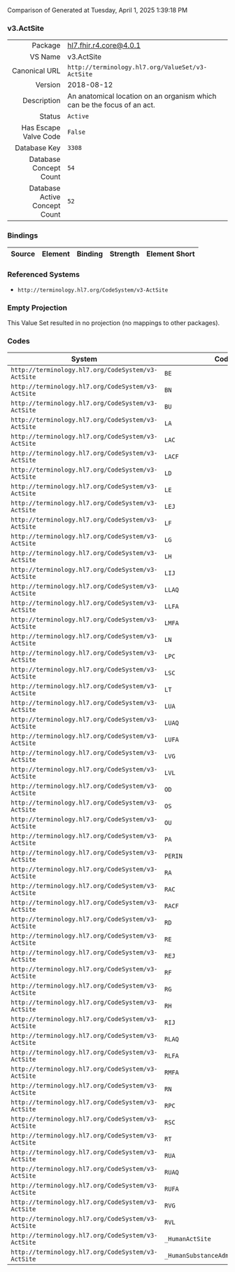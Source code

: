 Comparison of 
Generated at Tuesday, April 1, 2025 1:39:18 PM

### v3.ActSite

|      |     |
| ---: | --- |
| Package | hl7.fhir.r4.core@4.0.1 |
| VS Name | v3.ActSite |
| Canonical URL | `http://terminology.hl7.org/ValueSet/v3-ActSite` |
| Version | 2018-08-12 |
| Description | An anatomical location on an organism which can be the focus of an act. |
| Status | `Active` |
| Has Escape Valve Code | `False` |
| Database Key | `3308` |
| Database Concept Count | `54` |
| Database Active Concept Count | `52` |
### Bindings

| Source | Element | Binding | Strength | Element Short |
| ------ | ------- | ------- | -------- | ------------- |

### Referenced Systems

* `http://terminology.hl7.org/CodeSystem/v3-ActSite`
### Empty Projection

This Value Set resulted in no projection (no mappings to other packages).

### Codes

| System | Code | Display |
| ------ | ---- | ------- |
| `http://terminology.hl7.org/CodeSystem/v3-ActSite` | `BE` | bilateral ears |
| `http://terminology.hl7.org/CodeSystem/v3-ActSite` | `BN` | bilateral nares |
| `http://terminology.hl7.org/CodeSystem/v3-ActSite` | `BU` | buttock |
| `http://terminology.hl7.org/CodeSystem/v3-ActSite` | `LA` | left arm |
| `http://terminology.hl7.org/CodeSystem/v3-ActSite` | `LAC` | left anterior chest |
| `http://terminology.hl7.org/CodeSystem/v3-ActSite` | `LACF` | left antecubital fossa |
| `http://terminology.hl7.org/CodeSystem/v3-ActSite` | `LD` | left deltoid |
| `http://terminology.hl7.org/CodeSystem/v3-ActSite` | `LE` | left ear |
| `http://terminology.hl7.org/CodeSystem/v3-ActSite` | `LEJ` | left external jugular |
| `http://terminology.hl7.org/CodeSystem/v3-ActSite` | `LF` | left foot |
| `http://terminology.hl7.org/CodeSystem/v3-ActSite` | `LG` | left gluteus medius |
| `http://terminology.hl7.org/CodeSystem/v3-ActSite` | `LH` | left hand |
| `http://terminology.hl7.org/CodeSystem/v3-ActSite` | `LIJ` | left internal jugular |
| `http://terminology.hl7.org/CodeSystem/v3-ActSite` | `LLAQ` | left lower abd quadrant |
| `http://terminology.hl7.org/CodeSystem/v3-ActSite` | `LLFA` | left lower forearm |
| `http://terminology.hl7.org/CodeSystem/v3-ActSite` | `LMFA` | left mid forearm |
| `http://terminology.hl7.org/CodeSystem/v3-ActSite` | `LN` | left naris |
| `http://terminology.hl7.org/CodeSystem/v3-ActSite` | `LPC` | left posterior chest |
| `http://terminology.hl7.org/CodeSystem/v3-ActSite` | `LSC` | left subclavian |
| `http://terminology.hl7.org/CodeSystem/v3-ActSite` | `LT` | left thigh |
| `http://terminology.hl7.org/CodeSystem/v3-ActSite` | `LUA` | left upper arm |
| `http://terminology.hl7.org/CodeSystem/v3-ActSite` | `LUAQ` | left upper abd quadrant |
| `http://terminology.hl7.org/CodeSystem/v3-ActSite` | `LUFA` | left upper forearm |
| `http://terminology.hl7.org/CodeSystem/v3-ActSite` | `LVG` | left ventragluteal |
| `http://terminology.hl7.org/CodeSystem/v3-ActSite` | `LVL` | left vastus lateralis |
| `http://terminology.hl7.org/CodeSystem/v3-ActSite` | `OD` | right eye |
| `http://terminology.hl7.org/CodeSystem/v3-ActSite` | `OS` | left eye |
| `http://terminology.hl7.org/CodeSystem/v3-ActSite` | `OU` | bilateral eyes |
| `http://terminology.hl7.org/CodeSystem/v3-ActSite` | `PA` | perianal |
| `http://terminology.hl7.org/CodeSystem/v3-ActSite` | `PERIN` | perineal |
| `http://terminology.hl7.org/CodeSystem/v3-ActSite` | `RA` | right arm |
| `http://terminology.hl7.org/CodeSystem/v3-ActSite` | `RAC` | right anterior chest |
| `http://terminology.hl7.org/CodeSystem/v3-ActSite` | `RACF` | right antecubital fossa |
| `http://terminology.hl7.org/CodeSystem/v3-ActSite` | `RD` | right deltoid |
| `http://terminology.hl7.org/CodeSystem/v3-ActSite` | `RE` | right ear |
| `http://terminology.hl7.org/CodeSystem/v3-ActSite` | `REJ` | right external jugular |
| `http://terminology.hl7.org/CodeSystem/v3-ActSite` | `RF` | right foot |
| `http://terminology.hl7.org/CodeSystem/v3-ActSite` | `RG` | right gluteus medius |
| `http://terminology.hl7.org/CodeSystem/v3-ActSite` | `RH` | right hand |
| `http://terminology.hl7.org/CodeSystem/v3-ActSite` | `RIJ` | right internal jugular |
| `http://terminology.hl7.org/CodeSystem/v3-ActSite` | `RLAQ` | right lower abd quadrant |
| `http://terminology.hl7.org/CodeSystem/v3-ActSite` | `RLFA` | right lower forearm |
| `http://terminology.hl7.org/CodeSystem/v3-ActSite` | `RMFA` | right mid forearm |
| `http://terminology.hl7.org/CodeSystem/v3-ActSite` | `RN` | right naris |
| `http://terminology.hl7.org/CodeSystem/v3-ActSite` | `RPC` | right posterior chest |
| `http://terminology.hl7.org/CodeSystem/v3-ActSite` | `RSC` | right subclavian |
| `http://terminology.hl7.org/CodeSystem/v3-ActSite` | `RT` | right thigh |
| `http://terminology.hl7.org/CodeSystem/v3-ActSite` | `RUA` | right upper arm |
| `http://terminology.hl7.org/CodeSystem/v3-ActSite` | `RUAQ` | right upper abd quadrant |
| `http://terminology.hl7.org/CodeSystem/v3-ActSite` | `RUFA` | right upper forearm |
| `http://terminology.hl7.org/CodeSystem/v3-ActSite` | `RVG` | right ventragluteal |
| `http://terminology.hl7.org/CodeSystem/v3-ActSite` | `RVL` | right vastus lateralis |
| `http://terminology.hl7.org/CodeSystem/v3-ActSite` | `_HumanActSite` | HumanActSite |
| `http://terminology.hl7.org/CodeSystem/v3-ActSite` | `_HumanSubstanceAdministrationSite` | HumanSubstanceAdministrationSite |
